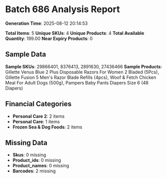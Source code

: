 # Batch 686 Analysis Report

**Generation Time**: 2025-08-12 20:14:53

**Total Items**: 5
**Unique SKUs**: 4
**Unique Products**: 4
**Total Available Quantity**: 199.00
**Near Expiry Products**: 0

## Sample Data
**Sample SKUs**: 29866401, 8376413, 2891630, 27436466
**Sample Products**: Gillette Venus Blue 2 Plus Disposable Razors For Women 2 Bladed (5Pcs), Gillette Fusion 5 Men's Razor Blade Refills (4pcs), Woof & Fetch Chicken Meal For Adult Dogs (500g), Pampers Baby Pants Diapers Size 6 (48 Diapers)

## Financial Categories
- **Personal Care 2**: 2 items
- **Personal Care**: 1 items
- **Frozen Sea & Dog Foods**: 2 items

## Missing Data
- **Skus**: 0 missing
- **Product_ids**: 0 missing
- **Product_names**: 0 missing
- **Barcodes**: 2 missing
